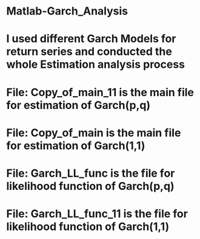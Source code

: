 # Matlab-Garch_Analysis
# I used different Garch Models for return series and conducted the whole Estimation analysis process
# File: Copy_of_main_11 is the main file for estimation of Garch(p,q)
# File: Copy_of_main is the main file for estimation of Garch(1,1)
# File: Garch_LL_func is the file for likelihood function of Garch(p,q)
# File: Garch_LL_func_11 is the file for likelihood function of Garch(1,1)
